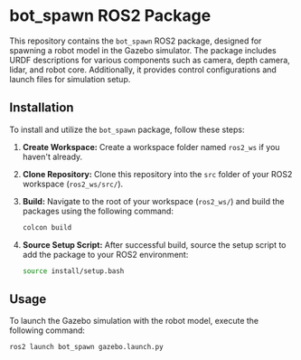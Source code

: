 # bot_spawn ROS2 Package

This repository contains the `bot_spawn` ROS2 package, designed for spawning a robot model in the Gazebo simulator. The package includes URDF descriptions for various components such as camera, depth camera, lidar, and robot core. Additionally, it provides control configurations and launch files for simulation setup.

## Installation

To install and utilize the `bot_spawn` package, follow these steps:

1. **Create Workspace:** Create a workspace folder named `ros2_ws` if you haven't already.

2. **Clone Repository:** Clone this repository into the `src` folder of your ROS2 workspace (`ros2_ws/src/`).

3. **Build:** Navigate to the root of your workspace (`ros2_ws/`) and build the packages using the following command:
    ```bash
    colcon build
    ```

4. **Source Setup Script:** After successful build, source the setup script to add the package to your ROS2 environment:
    ```bash
    source install/setup.bash
    ```

## Usage

To launch the Gazebo simulation with the robot model, execute the following command:

```bash
ros2 launch bot_spawn gazebo.launch.py
